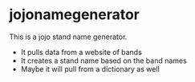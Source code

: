 # jojonamegenerator

This is a jojo stand name generator.

- It pulls data from a website of bands
- It creates a stand name based on the band names
- Maybe it will pull from a dictionary as well
